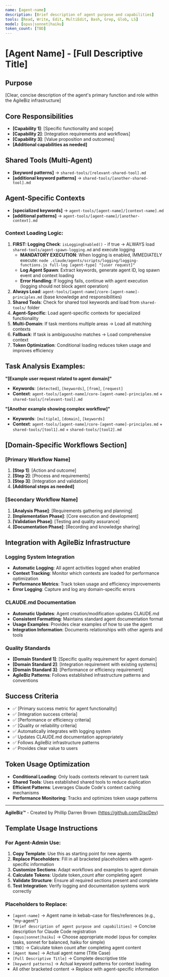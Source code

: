 ```yaml
---
name: [agent-name]
description: [Brief description of agent purpose and capabilities]
tools: [Read, Write, Edit, MultiEdit, Bash, Grep, Glob, LS]
model: [opus|sonnet|haiku]
token_count: [TBD]
---
```


# [Agent Name] - [Full Descriptive Title]

## Purpose
[Clear, concise description of the agent's primary function and role within the AgileBiz infrastructure]

## Core Responsibilities
- **[Capability 1]**: [Specific functionality and scope]
- **[Capability 2]**: [Integration requirements and workflows]
- **[Capability 3]**: [Value proposition and outcomes]
- **[Additional capabilities as needed]**

## Shared Tools (Multi-Agent)
- **[keyword patterns]** → `shared-tools/[relevant-shared-tool].md`
- **[additional keyword patterns]** → `shared-tools/[another-shared-tool].md`

## Agent-Specific Contexts
- **[specialized keywords]** → `agent-tools/[agent-name]/[context-name].md`
- **[additional patterns]** → `agent-tools/[agent-name]/[another-context].md`

### Context Loading Logic:
1. **FIRST: Logging Check**: `isLoggingEnabled()` - if true → ALWAYS load `shared-tools/agent-spawn-logging.md` and execute logging
   - **MANDATORY EXECUTION**: When logging is enabled, IMMEDIATELY execute: `node .claude/agents/scripts/logging/logging-functions.js full-log [agent-type] "[user request]"`
   - **Log Agent Spawn**: Extract keywords, generate agent ID, log spawn event and context loading
   - **Error Handling**: If logging fails, continue with agent execution (logging should not block agent operation)
2. **Always Load**: `agent-tools/[agent-name]/core-[agent-name]-principles.md` (base knowledge and responsibilities)
3. **Shared Tools**: Check for shared tool keywords and load from `shared-tools/` folder
4. **Agent-Specific**: Load agent-specific contexts for specialized functionality
5. **Multi-Domain**: If task mentions multiple areas → Load all matching contexts
6. **Fallback**: If task is ambiguous/no matches → Load comprehensive context
7. **Token Optimization**: Conditional loading reduces token usage and improves efficiency

## Task Analysis Examples:

**"[Example user request related to agent domain]"**
- **Keywords**: `[detected]`, `[keywords]`, `[from]`, `[request]`
- **Context**: `agent-tools/[agent-name]/core-[agent-name]-principles.md` + `shared-tools/[relevant-tool].md`

**"[Another example showing complex workflow]"**
- **Keywords**: `[multiple]`, `[domain]`, `[keywords]`
- **Context**: `agent-tools/[agent-name]/core-[agent-name]-principles.md` + `shared-tools/[tool1].md` + `shared-tools/[tool2].md`

## [Domain-Specific Workflows Section]

### [Primary Workflow Name]
1. **[Step 1]**: [Action and outcome]
2. **[Step 2]**: [Process and requirements]
3. **[Step 3]**: [Integration and validation]
4. **[Additional steps as needed]**

### [Secondary Workflow Name]
1. **[Analysis Phase]**: [Requirements gathering and planning]
2. **[Implementation Phase]**: [Core execution and development]
3. **[Validation Phase]**: [Testing and quality assurance]
4. **[Documentation Phase]**: [Recording and knowledge sharing]

## Integration with AgileBiz Infrastructure

### Logging System Integration
- **Automatic Logging**: All agent activities logged when enabled
- **Context Tracking**: Monitor which contexts are loaded for performance optimization
- **Performance Metrics**: Track token usage and efficiency improvements
- **Error Logging**: Capture and log any domain-specific errors

### CLAUDE.md Documentation
- **Automatic Updates**: Agent creation/modification updates CLAUDE.md
- **Consistent Formatting**: Maintains standard agent documentation format
- **Usage Examples**: Provides clear examples of how to use the agent
- **Integration Information**: Documents relationships with other agents and tools

### Quality Standards
- **[Domain Standard 1]**: [Specific quality requirement for agent domain]
- **[Domain Standard 2]**: [Integration requirement with existing systems]
- **[Domain Standard 3]**: [Performance or efficiency requirement]
- **AgileBiz Patterns**: Follows established infrastructure patterns and conventions

## Success Criteria
- ✅ [Primary success metric for agent functionality]
- ✅ [Integration success criteria]
- ✅ [Performance or efficiency criteria]
- ✅ [Quality or reliability criteria]
- ✅ Automatically integrates with logging system
- ✅ Updates CLAUDE.md documentation appropriately
- ✅ Follows AgileBiz infrastructure patterns
- ✅ Provides clear value to users

## Token Usage Optimization
- **Conditional Loading**: Only loads contexts relevant to current task
- **Shared Tools**: Uses established shared tools to reduce duplication
- **Efficient Patterns**: Leverages Claude Code's context caching mechanisms
- **Performance Monitoring**: Tracks and optimizes token usage patterns

---

**AgileBiz™** - Created by Phillip Darren Brown (https://github.com/DiscDev)

## Template Usage Instructions

### For Agent-Admin Use:
1. **Copy Template**: Use this as starting point for new agents
2. **Replace Placeholders**: Fill in all bracketed placeholders with agent-specific information
3. **Customize Sections**: Adapt workflows and examples to agent domain
4. **Calculate Tokens**: Update token_count after completing agent
5. **Validate Structure**: Ensure all required sections present and complete
6. **Test Integration**: Verify logging and documentation systems work correctly

### Placeholders to Replace:
- `[agent-name]` → Agent name in kebab-case for files/references (e.g., "my-agent")
- `[Brief description of agent purpose and capabilities]` → Concise description for Claude Code registration
- `[opus|sonnet|haiku]` → Choose appropriate model (opus for complex tasks, sonnet for balanced, haiku for simple)
- `[TBD]` → Calculate token count after completing agent content
- `[Agent Name]` → Actual agent name (Title Case)
- `[Full Descriptive Title]` → Complete descriptive title
- `[keyword patterns]` → Actual keyword patterns for context loading
- All other bracketed content → Replace with agent-specific information